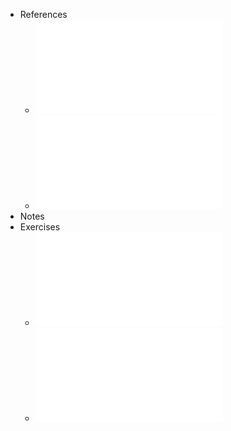 - References
	- ![T04_DynamicProgramming.pdf](../assets/T04_DynamicProgramming_1736859365747_0.pdf)
	- ![T05_T06_DynamicProgramming.pdf](../assets/T05_T06_DynamicProgramming_1736859370489_0.pdf)
- Notes
- Exercises
	- ![pratica04_sol.pdf](../assets/pratica04_sol_1736860114130_0.pdf)
	- ![pratica05_sol.pdf](../assets/pratica05_sol_1736860119405_0.pdf)